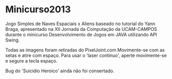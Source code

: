 Minicurso2013
=============

Jogo Simples de Naves Espaciais x Aliens baseado no tutorial do Yann Braga, apresentado na XII Jornada da Computação da UCAM-CAMPOS durante o minicurso Desenvolvimento de Jogos em JAVA utilizando API Swing.

Todas as imagens foram retiradas do PixelJoint.com
Movimente-se com as setas e atire com espaço. Para usar o 'laser continuo', aperte movimente-se e segure a tecla espaço.

Bug do 'Suicidio Heroico' ainda não foi consertado.
